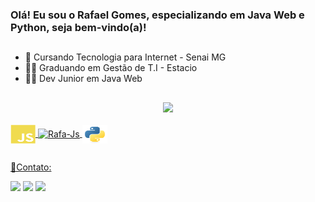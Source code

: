 ### Olá! Eu sou o Rafael Gomes, especializando em Java Web e Python, seja bem-vindo(a)!

##
- 📖 Cursando Tecnologia para Internet - Senai MG
- 👨‍🎓 Graduando em Gestão de T.I - Estacio
- 👨‍💻 Dev Junior em Java Web


 ##

<div align="center">
  <a href="https://github.com/faelgomesp">
 
  <img height="180em" src="https://github-readme-stats.vercel.app/api/top-langs/?username=faelgomesp&layout=compact&langs_count=7&theme=dracula"/>
</div>
<div style="display: inline_block"><br>
  <img align="center" alt="Rafa-Js" height="30" width="40" src="https://raw.githubusercontent.com/devicons/devicon/master/icons/javascript/javascript-plain.svg">
  <img align="center" alt="Rafa-Js" height="30" width="40" src="https://cdn.jsdelivr.net/gh/devicons/devicon/icons/java/java-original-wordmark.svg" />
  <img align="center" alt="Rafa-Python" height="30" width="40" src="https://raw.githubusercontent.com/devicons/devicon/master/icons/python/python-original.svg">
  
 
 
</div>
  
 ##
 
<div> 
  <p>📧Contato:</p>
  <a href="https://www.instagram.com/fael_code_xd/" target="_blank"><img src="https://img.shields.io/badge/-Instagram-%23E4405F?style=for-the-badge&logo=instagram&logoColor=white" target="_blank"></a>
  <a href = "mailto:rodomingos174@gmail.com"><img src="https://img.shields.io/badge/-Gmail-%23333?style=for-the-badge&logo=gmail&logoColor=white" target="_blank"></a>
  <a href="https://www.linkedin.com/in/rafael-gomes-6a4152249/" target="_blank"><img src="https://img.shields.io/badge/-LinkedIn-%230077B5?style=for-the-badge&logo=linkedin&logoColor=white" target="_blank"></a> 
 
 
 
</div>

